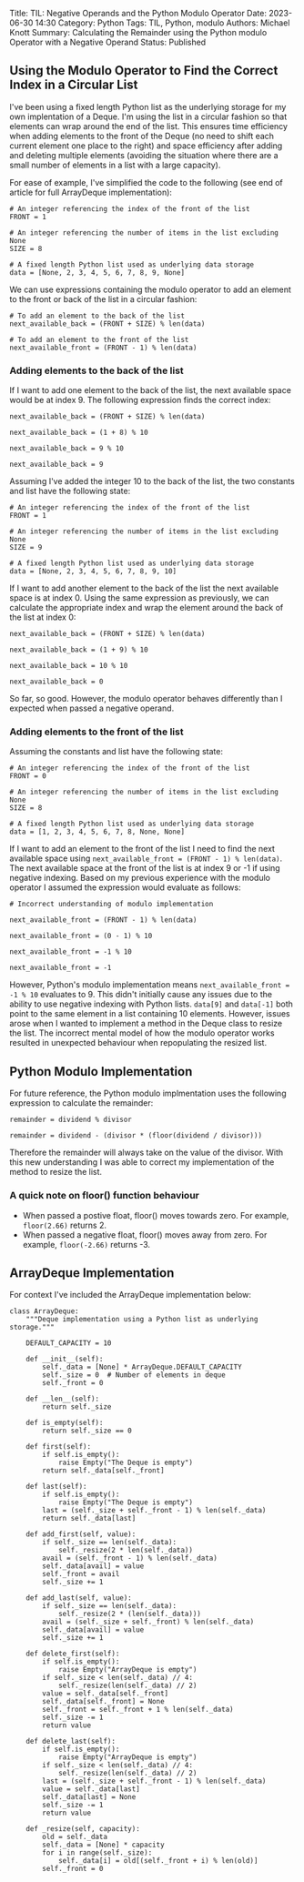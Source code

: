 Title: TIL: Negative Operands and the Python Modulo Operator
Date: 2023-06-30 14:30
Category: Python
Tags: TIL, Python, modulo
Authors: Michael Knott
Summary: Calculating the Remainder using the Python modulo Operator with a Negative Operand
Status: Published

## Using the Modulo Operator to Find the Correct Index in a Circular List


I've been using a fixed length Python list as the underlying storage for my own implentation of a Deque. I'm using the list in a circular fashion so that elements can wrap around the end of the list. This ensures time efficiency when adding elements to the front of the Deque (no need to shift each current element one place to the right) and space efficiency after adding and deleting multiple elements (avoiding the situation where there are a small number of elements in a list with a large capacity).

For ease of example, I've simplified the code to the following (see end of article for full ArrayDeque implementation):

```
# An integer referencing the index of the front of the list
FRONT = 1

# An integer referencing the number of items in the list excluding None
SIZE = 8

# A fixed length Python list used as underlying data storage 
data = [None, 2, 3, 4, 5, 6, 7, 8, 9, None]
```

We can use expressions containing the modulo operator to add an element to the front or back of the list in a circular fashion:

```
# To add an element to the back of the list
next_available_back = (FRONT + SIZE) % len(data)

# To add an element to the front of the list
next_available_front = (FRONT - 1) % len(data)

```

### Adding elements to the back of the list

If I want to add one element to the back of the list, the next available space would be at index 9. The following expression finds the correct index:

```
next_available_back = (FRONT + SIZE) % len(data)

next_available_back = (1 + 8) % 10

next_available_back = 9 % 10

next_available_back = 9

```

Assuming I've added the integer 10 to the back of the list, the two constants and list have the following state:


```
# An integer referencing the index of the front of the list
FRONT = 1

# An integer referencing the number of items in the list excluding None
SIZE = 9

# A fixed length Python list used as underlying data storage 
data = [None, 2, 3, 4, 5, 6, 7, 8, 9, 10]
```

If I want to add another element to the back of the list the next available space is at index 0. Using the same expression as previously, we can calculate the appropriate index and wrap the element around the back of the list at index 0:

```
next_available_back = (FRONT + SIZE) % len(data)

next_available_back = (1 + 9) % 10

next_available_back = 10 % 10

next_available_back = 0
```

So far, so good. However, the modulo operator behaves differently than I expected when passed a negative operand.

### Adding elements to the front of the list

Assuming the constants and list have the following state:

```
# An integer referencing the index of the front of the list
FRONT = 0

# An integer referencing the number of items in the list excluding None
SIZE = 8

# A fixed length Python list used as underlying data storage 
data = [1, 2, 3, 4, 5, 6, 7, 8, None, None]
```

If I want to add an element to the front of the list I need to find the next available space using `next_available_front = (FRONT - 1) % len(data)`. The next available space at the front of the list is at index 9 or -1 if using negative indexing. Based on my previous experience with the modulo operator I assumed the expression would evaluate as follows:

```
# Incorrect understanding of modulo implementation

next_available_front = (FRONT - 1) % len(data)

next_available_front = (0 - 1) % 10

next_available_front = -1 % 10

next_available_front = -1
```

However, Python's modulo implementation means `next_available_front = -1 % 10` evaluates to 9. This didn't initially cause any issues due to the ability to use negative indexing with Python lists. `data[9]` and `data[-1]` both point to the same element in a list containing 10 elements. However, issues arose when I wanted to implement a method in the Deque class to resize the list. The incorrect mental model of how the modulo operator works resulted in unexpected behaviour when repopulating the resized list.

## Python Modulo Implementation

For future reference, the Python modulo implmentation uses the following expression to calculate the remainder:

```
remainder = dividend % divisor

remainder = dividend - (divisor * (floor(dividend / divisor)))

```

Therefore the remainder will always take on the value of the divisor.
With this new understanding I was able to correct my implementation of the method to resize the list.

### A quick note on floor() function behaviour

+ When passed a postive float, floor() moves towards zero. For example, `floor(2.66)` returns 2. 
+ When passed a negative float, floor() moves away from zero. For example, `floor(-2.66)` returns -3.

## ArrayDeque Implementation

For context I've included the ArrayDeque implementation below:

```
class ArrayDeque:
    """Deque implementation using a Python list as underlying storage."""

    DEFAULT_CAPACITY = 10

    def __init__(self):
        self._data = [None] * ArrayDeque.DEFAULT_CAPACITY
        self._size = 0  # Number of elements in deque
        self._front = 0

    def __len__(self):
        return self._size

    def is_empty(self):
        return self._size == 0

    def first(self):
        if self.is_empty():
            raise Empty("The Deque is empty")
        return self._data[self._front]

    def last(self):
        if self.is_empty():
            raise Empty("The Deque is empty")
        last = (self._size + self._front - 1) % len(self._data)
        return self._data[last]

    def add_first(self, value):
        if self._size == len(self._data):
            self._resize(2 * len(self._data))
        avail = (self._front - 1) % len(self._data)
        self._data[avail] = value
        self._front = avail
        self._size += 1

    def add_last(self, value):
        if self._size == len(self._data):
            self._resize(2 * (len(self._data)))
        avail = (self._size + self._front) % len(self._data)
        self._data[avail] = value
        self._size += 1

    def delete_first(self):
        if self.is_empty():
            raise Empty("ArrayDeque is empty")
        if self._size < len(self._data) // 4:
            self._resize(len(self._data) // 2)
        value = self._data[self._front]
        self._data[self._front] = None
        self._front = self._front + 1 % len(self._data)
        self._size -= 1
        return value

    def delete_last(self):
        if self.is_empty():
            raise Empty("ArrayDeque is empty")
        if self._size < len(self._data) // 4:
            self._resize(len(self._data) // 2)
        last = (self._size + self._front - 1) % len(self._data)
        value = self._data[last]
        self._data[last] = None
        self._size -= 1
        return value

    def _resize(self, capacity):
        old = self._data
        self._data = [None] * capacity
        for i in range(self._size):
            self._data[i] = old[(self._front + i) % len(old)]
        self._front = 0
```
